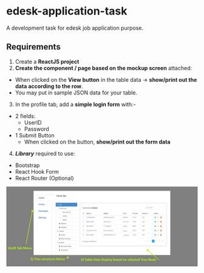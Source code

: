 # edesk-application-task
A development task for edesk job application purpose. 

## Requirements
1. Create a **ReactJS project**
2. **Create the component / page based on the mockup screen** attached:
  - When clicked on the **View button** in the table data -> **show/print out the data according to the row**.
  - You may put in sample JSON data for your table.
3. In the profile tab, add a **simple login form** with:-
  - 2 fields:
    - UserID
    - Password
  - 1 Submit Button
    - When clicked on the button, **show/print out the form data**
4. ***Library*** required to use:
  - Bootstrap
  - React Hook Form
  - React Router (Optional)
  
![Sample print screen](./res/img/image.png)